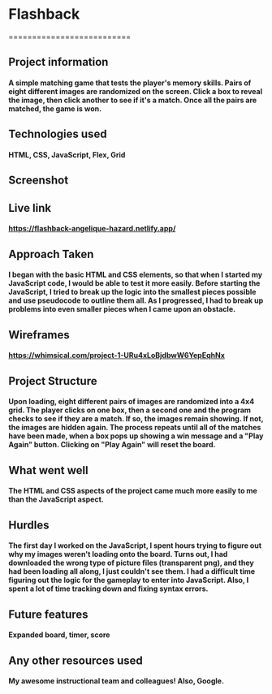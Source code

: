 # Flashback
==========================
## Project information
#### A simple matching game that tests the player's memory skills.  Pairs of eight different images are randomized on the screen.  Click a box to reveal the image, then click another to see if it's a match.  Once all the pairs are matched, the game is won. 
## Technologies used
#### HTML, CSS, JavaScript, Flex, Grid 
## Screenshot
[screenshot]: /Users/angeliquehazard/Desktop/seir-7-25/projects/Project-1/images/screenshot.png
## Live link
#### https://flashback-angelique-hazard.netlify.app/
## Approach Taken
#### I began with the basic HTML and CSS elements, so that when I started my JavaScript code, I would be able to test it more easily.  Before starting the JavaScript, I tried to break up the logic into the smallest pieces possible and use pseudocode to outline them all.  As I progressed, I had to break up problems into even smaller pieces when I came upon an obstacle.
## Wireframes
#### https://whimsical.com/project-1-URu4xLoBjdbwW6YepEqhNx
## Project Structure
#### Upon loading, eight different pairs of images are randomized into a 4x4 grid.  The player clicks on one box, then a second one and the program checks to see if they are a match.  If so, the images remain showing.  If not, the images are hidden again.  The process repeats until all of the matches have been made, when a box pops up showing a win message and a "Play Again" button.  Clicking on "Play Again" will reset the board.
## What went well
#### The HTML and CSS aspects of the project came much more easily to me than the JavaScript aspect.
## Hurdles
#### The first day I worked on the JavaScript, I spent hours trying to figure out why my images weren't loading onto the board.  Turns out, I had downloaded the wrong type of picture files (transparent png), and they had been loading all along, I just couldn't see them. I had a difficult time figuring out the logic for the gameplay to enter into JavaScript.  Also, I spent a lot of time tracking down and fixing syntax errors.
## Future features
#### Expanded board, timer, score
## Any other resources used
#### My awesome instructional team and colleagues! Also, Google.